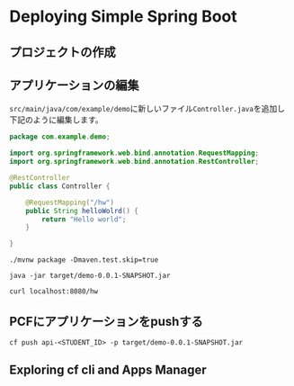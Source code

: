 # Deploying Simple Spring Boot

## プロジェクトの作成

## アプリケーションの編集
`src/main/java/com/example/demo`に新しいファイル`Controller.java`を追加し下記のように編集します。

```java
package com.example.demo;

import org.springframework.web.bind.annotation.RequestMapping;
import org.springframework.web.bind.annotation.RestController;

@RestController
public class Controller {

    @RequestMapping("/hw")
    public String helloWolrd() {
        return "Hello world";
    }

}
```

```shell
./mvnw package -Dmaven.test.skip=true
```

```shell
java -jar target/demo-0.0.1-SNAPSHOT.jar
```

```shell
curl localhost:8080/hw
```

## PCFにアプリケーションをpushする
```shell
cf push api-<STUDENT_ID> -p target/demo-0.0.1-SNAPSHOT.jar
```

## Exploring cf cli and Apps Manager
